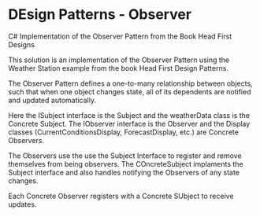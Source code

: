 # DEsign Patterns - Observer
C# Implementation of the Observer Pattern from the Book  Head First Designs 

This solution is an implementation of the Observer Pattern using the Weather Station example from the book Head First Design Patterns.

The Observer Pattern defines a one-to-many relationship between objects, such that when one object changes state, all of its dependents 
are notified and updated automatically.

Here the ISubject interface is the Subject and the weatherData class is the Concrete Subject.
The IObserver interface is the Observer and the Display classes (CurrentConditionsDisplay, ForecastDisplay, etc.) are Concrete Observers.

The Observers use the use the Subject Interface to register and remove themselves from being observers. 
The COncreteSubject implaments the Subject interface and also handles notifying the Observers of any state changes.

Each Concrete Observer registers with a Concrete SUbject to receive updates. 
